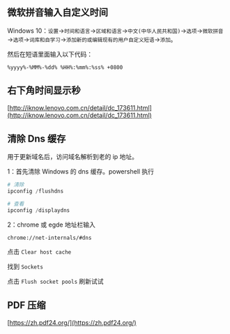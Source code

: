 ## 微软拼音输入自定义时间

Windows 10：`设置`→`时间和语言`→`区域和语言`→`中文(中华人民共和国)`→`选项`→`微软拼音`→`选项`→`词库和自学习`→`添加新的或编辑现有的用户自定义短语`→`添加`。

然后在短语里面输入以下代码：

```
%yyyy%-%MM%-%dd% %HH%:%mm%:%ss% +0800
```

## 右下角时间显示秒

[http://iknow.lenovo.com.cn/detail/dc_173611.html](http://iknow.lenovo.com.cn/detail/dc_173611.html)

## 清除 Dns 缓存

用于更新域名后，访问域名解析到老的 ip 地址。

1：首先清除 Windows 的 dns 缓存。powershell 执行

```powershell
# 清除
ipconfig /flushdns

# 查看
ipconfig /displaydns
```

2：chrome 或 egde 地址栏输入

```
chrome://net-internals/#dns
```

点击 `Clear host cache`

找到 `Sockets`

点击 `Flush socket pools` 刷新试试

## PDF 压缩

[https://zh.pdf24.org/](https://zh.pdf24.org/)

